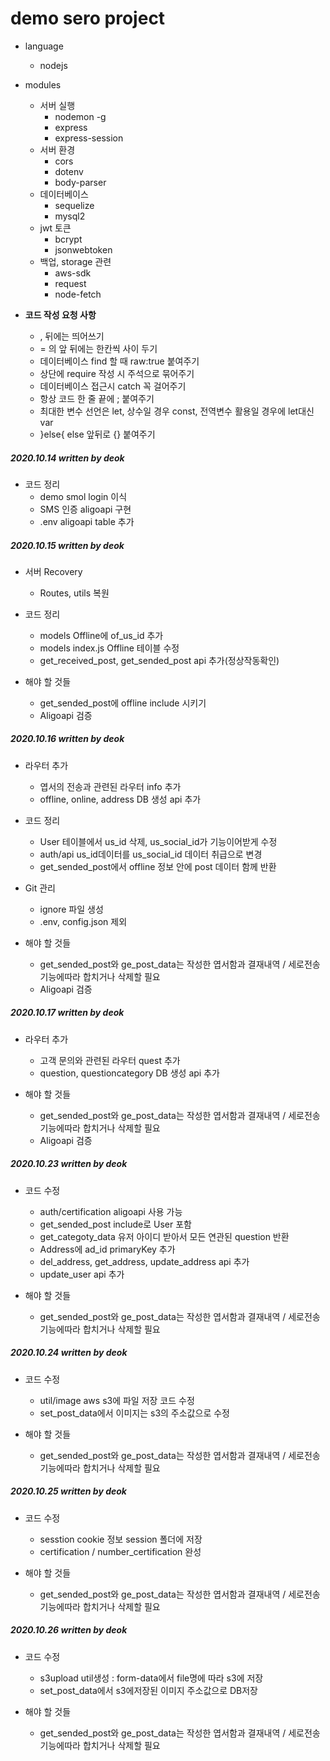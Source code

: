# demo sero project

- language
    - nodejs

- modules
    - 서버 실행
        - nodemon -g
        - express
        - express-session
    - 서버 환경
        - cors
        - dotenv
        - body-parser
    - 데이터베이스
        - sequelize
        - mysql2
    - jwt 토큰
        - bcrypt
        - jsonwebtoken
    - 백업, storage 관련
        - aws-sdk
        - request
        - node-fetch
    
- **코드 작성 요청 사항**
    - , 뒤에는 띄어쓰기
    - = 의 앞 뒤에는 한칸씩 사이 두기
    - 데이터베이스 find 할 때 raw:true 붙여주기
    - 상단에 require 작성 시 주석으로 묶어주기
    - 데이터베이스 접근시 catch 꼭 걸어주기
    - 항상 코드 한 줄 끝에 ; 붙여주기
    - 최대한 변수 선언은 let, 상수일 경우 const, 전역변수 활용일 경우에 let대신 var
    - }else{ else 앞뒤로 {} 붙여주기



##### 2020.10.14 written by deok

- 코드 정리
    - demo smol login 이식
    - SMS 인증 aligoapi 구현
    - .env aligoapi table 추가



##### 2020.10.15 written by deok

- 서버 Recovery
    - Routes, utils 복원
- 코드 정리
    - models Offline에 of_us_id 추가
    - models index.js Offline 테이블 수정
    - get_received_post, get_sended_post api 추가(정상작동확인)

- 해야 할 것들
    - get_sended_post에 offline include 시키기
    - Aligoapi 검증
    


##### 2020.10.16 written by deok

- 라우터 추가
    - 엽서의 전송과 관련된 라우터 info 추가
    - offline, online, address DB 생성 api 추가

- 코드 정리
    - User 테이블에서 us_id 삭제, us_social_id가 기능이어받게 수정
    - auth/api us_id데이터를 us_social_id 데이터 취급으로 변경
    - get_sended_post에서 offline 정보 안에 post 데이터 함께 반환  
     
- Git 관리
    - ignore 파일 생성
    - .env, config.json 제외

- 해야 할 것들
    - get_sended_post와 ge_post_data는 작성한 엽서함과 결재내역 / 세로전송 기능에따라 합치거나 삭제할 필요
    - Aligoapi 검증



##### 2020.10.17 written by deok

- 라우터 추가
    - 고객 문의와 관련된 라우터 quest 추가
    - question, questioncategory DB 생성 api 추가
     
- 해야 할 것들
    - get_sended_post와 ge_post_data는 작성한 엽서함과 결재내역 / 세로전송 기능에따라 합치거나 삭제할 필요
    - Aligoapi 검증



##### 2020.10.23 written by deok

- 코드 수정
    - auth/certification aligoapi 사용 가능
    - get_sended_post include로 User 포함
    - get_categoty_data 유저 아이디 받아서 모든 연관된 question 반환
    - Address에 ad_id primaryKey 추가
    - del_address, get_address, update_address api 추가
    - update_user api 추가
     
- 해야 할 것들
    - get_sended_post와 ge_post_data는 작성한 엽서함과 결재내역 / 세로전송 기능에따라 합치거나 삭제할 필요



##### 2020.10.24 written by deok

- 코드 수정
    - util/image aws s3에 파일 저장 코드 수정
    - set_post_data에서 이미지는 s3의 주소값으로 수정
     
- 해야 할 것들
    - get_sended_post와 ge_post_data는 작성한 엽서함과 결재내역 / 세로전송 기능에따라 합치거나 삭제할 필요



##### 2020.10.25 written by deok

- 코드 수정
    - sesstion cookie 정보 session 폴더에 저장
    - certification / number_certification 완성
     
- 해야 할 것들
    - get_sended_post와 ge_post_data는 작성한 엽서함과 결재내역 / 세로전송 기능에따라 합치거나 삭제할 필요



##### 2020.10.26 written by deok

- 코드 수정
    - s3upload util생성 : form-data에서 file명에 따라 s3에 저장
    - set_post_data에서 s3에저장된 이미지 주소값으로 DB저장
     
- 해야 할 것들
    - get_sended_post와 ge_post_data는 작성한 엽서함과 결재내역 / 세로전송 기능에따라 합치거나 삭제할 필요
